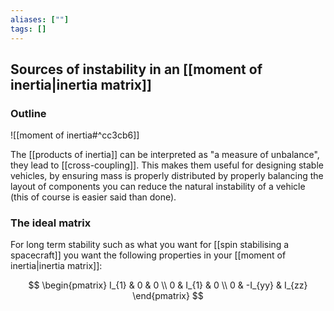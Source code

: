 ```yaml
---
aliases: [""]
tags: []
---
```


## Sources of instability in an [[moment of inertia|inertia matrix]]
### Outline
![[moment of inertia#^cc3cb6]]

The [[products of inertia]] can be interpreted as "a measure of unbalance", they lead to [[cross-coupling]]. This makes them useful for designing stable vehicles, by ensuring mass is properly distributed by properly balancing the layout of components you can reduce the natural instability of a vehicle (this of course is easier said than done).

### The ideal matrix
For long term stability such as what you want for [[spin stabilising a spacecraft]] you want the following properties in your [[moment of inertia|inertia matrix]]:

$$ \begin{pmatrix} I_{1}  & 0 & 0 \\ 0 & I_{1} & 0 \\ 0 & -I_{yy} & I_{zz} \end{pmatrix} $$